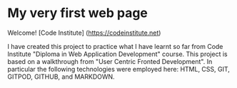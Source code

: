 # My very first web page

Welcome! [Code Institute] (https://codeinstitute.net)

I have created this project to practice what I have learnt so far from Code Institute "Diploma in Web Application Development" course.
This project is based on a walkthrough from "User Centric Fronted Development". In particular the following technologies were employed here:
HTML, CSS, GIT, GITPOD, GITHUB, and MARKDOWN.